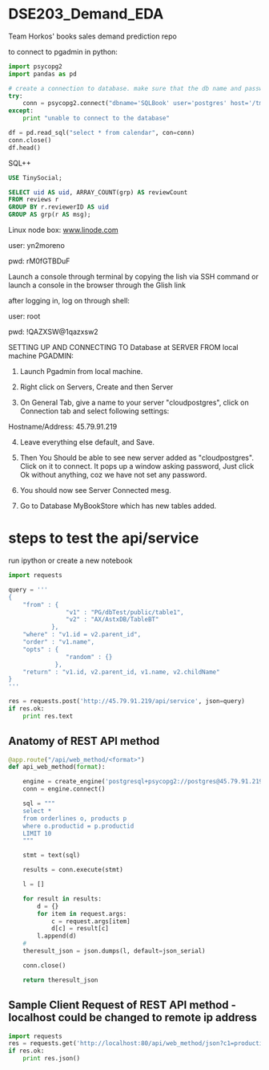 # DSE203_Demand_EDA
Team Horkos' books sales demand prediction repo

to connect to pgadmin in python:


```python
import psycopg2
import pandas as pd

# create a connection to database. make sure that the db name and password are correct
try:
    conn = psycopg2.connect("dbname='SQLBook' user='postgres' host='/tmp/' password='YOURPASSWORD'")
except:
    print "unable to connect to the database"

df = pd.read_sql("select * from calendar", con=conn)
conn.close()
df.head()
```
SQL++
```sql
USE TinySocial;

SELECT uid AS uid, ARRAY_COUNT(grp) AS reviewCount
FROM reviews r
GROUP BY r.reviewerID AS uid
GROUP AS grp(r AS msg);
```


Linux node box: www.linode.com

user: yn2moreno

pwd: rM0fGTBDuF

Launch a console through terminal by copying the lish via SSH command or
launch a console in the browser through the Glish link

after logging in, log on through shell:

user: root

pwd: !QAZXSW@1qazxsw2

SETTING UP AND CONNECTING TO Database at SERVER FROM local machine PGADMIN:

1. Launch Pgadmin from local machine.

2. Right click on Servers, Create and then Server

3. On General Tab, give a name to your server "cloudpostgres", click on Connection tab and select following settings:

Hostname/Address: 45.79.91.219

4. Leave everything else default, and Save.

5. Then You Should be able to see new server added as "cloudpostgres". Click on it to connect. It pops up a window asking password, Just click Ok without anything, coz we have not set any password. 

6. You should now see Server Connected mesg.

7. Go to Database MyBookStore which has new tables added.

# steps to test the api/service
run ipython
or create a new notebook

```python
import requests

query = '''
{
    "from" : {
                "v1" : "PG/dbTest/public/table1",
                "v2" : "AX/AstxDB/TableBT"
            },
    "where" : "v1.id = v2.parent_id",
    "order" : "v1.name",
    "opts" : {
                "random" : {}
             },
    "return" : "v1.id, v2.parent_id, v1.name, v2.childName"
}
'''

res = requests.post('http://45.79.91.219/api/service', json=query)
if res.ok:
    print res.text
```

## Anatomy of REST API method
```python
@app.route("/api/web_method/<format>")
def api_web_method(format):

    engine = create_engine('postgresql+psycopg2://postgres@45.79.91.219/MyBookStore')
    conn = engine.connect()

    sql = """
    select *
    from orderlines o, products p
    where o.productid = p.productid
    LIMIT 10
    """

    stmt = text(sql)

    results = conn.execute(stmt)

    l = []

    for result in results:
        d = {}
        for item in request.args:
            c = request.args[item]
            d[c] = result[c]
        l.append(d)
    #
    theresult_json = json.dumps(l, default=json_serial)

    conn.close()

    return theresult_json
 ```
 
 ## Sample Client Request of REST API method - localhost could be changed to remote ip address

```python
import requests
res = requests.get('http://localhost:80/api/web_method/json?c1=productid&c2=shipdate&c3=unitprice', json=query)
if res.ok:
    print res.json()
```
